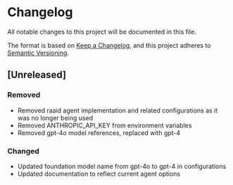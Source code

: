 # Changelog

All notable changes to this project will be documented in this file.

The format is based on [Keep a Changelog](https://keepachangelog.com/en/1.0.0/),
and this project adheres to [Semantic Versioning](https://semver.org/spec/v2.0.0.html).

## [Unreleased]

### Removed
- Removed raaid agent implementation and related configurations as it was no longer being used
- Removed ANTHROPIC_API_KEY from environment variables
- Removed gpt-4o model references, replaced with gpt-4

### Changed
- Updated foundation model name from gpt-4o to gpt-4 in configurations
- Updated documentation to reflect current agent options